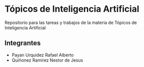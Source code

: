 # Tópicos de Inteligencia Artificial
Repositorio para las tareas y trabajos de la materia de Tópicos de Inteligencia Artificial

## Integrantes
- Payan Urquidez Rafael Alberto
- Quiñonez Ramirez Nestor de Jesus
